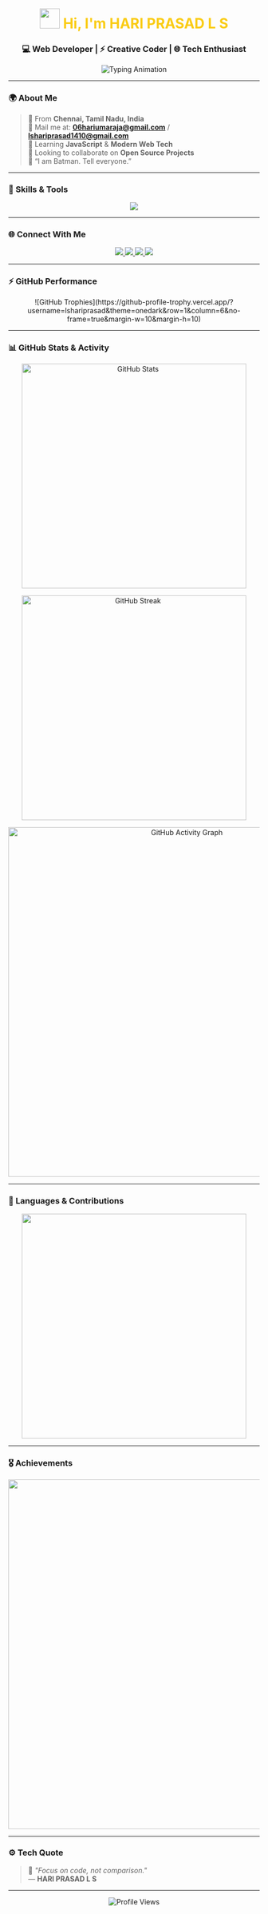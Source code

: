 <h1 align="center">
<img src="https://user-images.githubusercontent.com/18350557/176309783-0785949b-9127-417c-8b55-ab5a4333674e.gif" width="40px">
<span style="color:#facc15;">Hi, I'm HARI PRASAD L S</span>  
</h1>

<h3 align="center">💻 Web Developer | ⚡ Creative Coder | 🌐 Tech Enthusiast</h3>

<p align="center">
<img src="https://readme-typing-svg.herokuapp.com?font=Fira+Code&size=22&pause=1000&color=FACC15&center=true&vCenter=true&width=600&lines=Code.+Create.+Conquer.;Crafting+Cool+Web+Experiences;Building+With+Purpose+🚀;I+Am+Batman+🦇" alt="Typing Animation" />
</p>

---

### 🌍 About Me  

> 📍 From **Chennai, Tamil Nadu, India**  
> 📧 Mail me at: **[06hariumaraja@gmail.com](mailto:06hariumaraja@gmail.com)** / **[lshariprasad1410@gmail.com](mailto:lshariprasad1410@gmail.com)**  
> 🌱 Learning **JavaScript** & **Modern Web Tech**  
> 🤝 Looking to collaborate on **Open Source Projects**  
> 🦇 “I am Batman. Tell everyone.”  

---

### 🧠 Skills & Tools  

<p align="center">
<img src="https://skillicons.dev/icons?i=html,css,js,c,python,git,github,vscode,arduino,docker" />
</p>

---

### 🌐 Connect With Me  

<p align="center">
<a href="https://github.com/lshariprasad" target="_blank">
<img src="https://img.shields.io/badge/GitHub-0D1117?style=for-the-badge&logo=github&logoColor=white" />
</a>
<a href="https://x.com/ls_hariprasad" target="_blank">
<img src="https://img.shields.io/badge/Twitter-0D1117?style=for-the-badge&logo=twitter&logoColor=1DA1F2" />
</a>
<a href="https://www.linkedin.com/in/lshariprasad1410" target="_blank">
<img src="https://img.shields.io/badge/LinkedIn-0D1117?style=for-the-badge&logo=linkedin&logoColor=0A66C2" />
</a>
<a href="https://www.threads.net/@ls_hariprasad" target="_blank">
<img src="https://img.shields.io/badge/Threads-0D1117?style=for-the-badge&logo=threads&logoColor=white" />
</a>
</p>

---

### ⚡ GitHub Performance  

<p align="center">
  ![GitHub Trophies](https://github-profile-trophy.vercel.app/?username=lshariprasad&theme=onedark&row=1&column=6&no-frame=true&margin-w=10&margin-h=10)
</p>


---

### 📊 GitHub Stats & Activity  

<p align="center">  
<img src="https://github-readme-stats.vercel.app/api?username=lshariprasad&show_icons=true&hide_border=true&bg_color=000000&title_color=facc15&text_color=ffffff&icon_color=f97316" width="450px" alt="GitHub Stats" />  
</p>  

<p align="center">  
<img src="https://github-readme-streak-stats.herokuapp.com/?user=lshariprasad&hide_border=true&background=000000&stroke=ffffff&ring=facc15&fire=facc15&currStreakNum=ffffff&currStreakLabel=facc15&sideNums=ffffff&sideLabels=ffffff&dates=ffffff" width="450px" alt="GitHub Streak" />  
</p>  

<p align="center">  
<img src="https://github-readme-activity-graph.vercel.app/graph?username=lshariprasad&bg_color=000000&color=facc15&line=f97316&point=ffffff&area=true&hide_border=true" width="700px" alt="GitHub Activity Graph" />  
</p>  

---

### 🚀 Languages & Contributions  

<p align="center">  
<img src="https://github-readme-stats.vercel.app/api/top-langs/?username=lshariprasad&layout=compact&bg_color=000000&title_color=facc15&text_color=ffffff&hide_border=true" width="450px" />  
</p>  


---

### 🎖️ Achievements  

<p align="center">
<img src="https://github-profile-summary-cards.vercel.app/api/cards/profile-details?username=lshariprasad&theme=github_dark" width="700px" />
</p>

---

### ⚙️ Tech Quote  

> 💬 *"Focus on code, not comparison."*  
> — **HARI PRASAD L S**

---

<p align="center">
<img src="https://komarev.com/ghpvc/?username=lshariprasad&style=for-the-badge&color=facc15" alt="Profile Views" />
</p>
